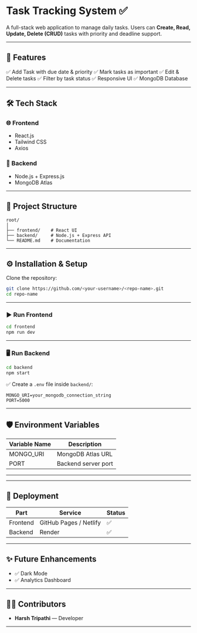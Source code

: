 # Task Tracking System ✅

A full-stack web application to manage daily tasks. Users can **Create, Read, Update, Delete (CRUD)** tasks with priority and deadline support.

---

## 🚀 Features

✅ Add Task with due date & priority
✅ Mark tasks as important
✅ Edit & Delete tasks
✅ Filter by task status
✅ Responsive UI
✅ MongoDB Database

---

## 🛠️ Tech Stack

### 🌐 Frontend

* React.js
* Tailwind CSS
* Axios

### 🔗 Backend

* Node.js + Express.js
* MongoDB Atlas

---

## 📂 Project Structure

```
root/
│
├── frontend/    # React UI
├── backend/     # Node.js + Express API
└── README.md    # Documentation
```

---

## ⚙️ Installation & Setup

Clone the repository:

```bash
git clone https://github.com/<your-username>/<repo-name>.git
cd repo-name
```

---

### ▶️ Run Frontend

```bash
cd frontend
npm run dev
```

---

### 🖥️ Run Backend

```bash
cd backend
npm start
```

✅ Create a `.env` file inside `backend/`:

```
MONGO_URI=your_mongodb_connection_string
PORT=5000
```

---

## 🛡 Environment Variables

| Variable Name | Description         |
| ------------- | ------------------- |
| MONGO_URI     | MongoDB Atlas URL   |
| PORT          | Backend server port |

---

---

## 🚀 Deployment

| Part     | Service                   | Status |
| -------- | ------------------------- | ------ |
| Frontend | GitHub Pages / Netlify    | ✅      |
| Backend  | Render                    |  ✅      |

---

## ✨ Future Enhancements


* ✅ Dark Mode
* ✅ Analytics Dashboard

---

## 👨‍💻 Contributors

* **Harsh Tripathi** — Developer

---

